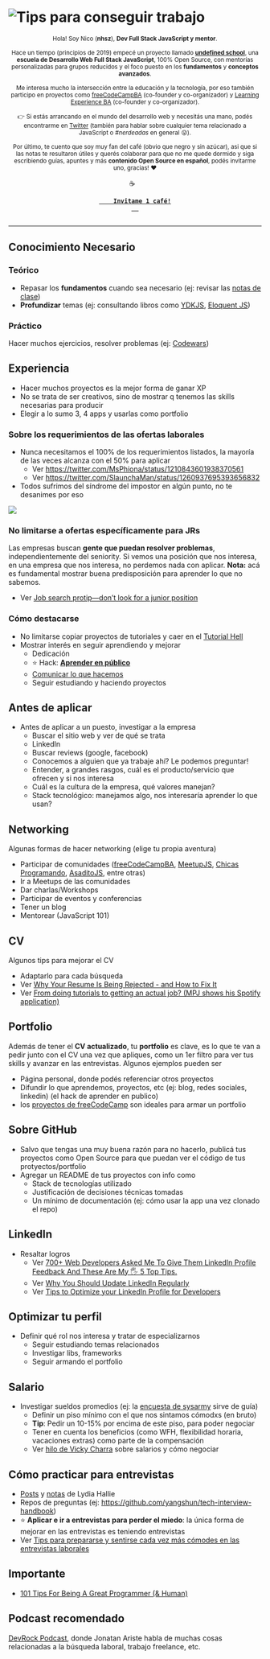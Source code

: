 # ![Tips para conseguir trabajo](https://i.imgur.com/HvIM7M5.png)

<div align="center">  
  <p align="center">
  <sub>Hola! Soy Nico (<strong>nhsz</strong>), <strong>Dev Full Stack JavaScript y mentor</strong>.</sub>
  </p>
  
  <p align="center">
    <sub>
      Hace un tiempo (principios de 2019) empecé un proyecto llamado <a href="https://undefinedschool.io"><strong>undefined school</strong></a>, una <strong>escuela de Desarrollo Web Full Stack JavaScript</strong>, 100% Open Source, con mentorías personalizadas para grupos reducidos y el foco puesto en los <strong>fundamentos</strong> y <strong>conceptos avanzados</strong>.
    </sub>
  </p>

  <p align="center">
    <sub>
      Me interesa mucho la intersección entre la educación y la tecnología, por eso también participo en proyectos como <a href="https://freecodecampba.org">freeCodeCampBA</a> (co-founder y co-organizador) y <a href="https://twitter.com/LXBA_">Learning Experience BA</a> (co-founder y co-organizador).
    </sub>
  </p>

 <p align="center">
    <sub>
  👉 Si estás arrancando en el mundo del desarrollo web y necesitás una mano, podés encontrarme en <a href="https://twitter.com/_nhsz/">Twitter</a> (también para hablar sobre cualquier tema relacionado a JavaScript o <em>#nerdeadas</em> en general 😛).
  </sub>
  </p>
  
  <p align="center">
  <sub>
    Por último, te cuento que soy muy fan del café (obvio que negro y sin azúcar), asi que si las notas te resultaron útiles y querés colaborar para que no me quede dormido y siga escribiendo guías, apuntes y más <strong>contenido Open Source en español</strong>, podés invitarme uno, gracias! ❤️
  </sub>
  </p>
  
  <p align="center">
  ☕
  <code> 
  <a href="https://cafecito.app/nhsz">
    <strong>Invitame 1 café!</strong>
  </a>
  </code>
  </p>
  <hr>
</div>


## Conocimiento Necesario

### Teórico

- Repasar los **fundamentos** cuando sea necesario (ej: revisar las [notas de clase](https://github.com/undefinedschool/notes))
- **Profundizar** temas (ej: consultando libros como [YDKJS](https://github.com/getify/You-Dont-Know-JS), [Eloquent JS](https://eloquentjavascript.net/))

### Práctico

Hacer muchos ejercicios, resolver problemas (ej: [Codewars](https://www.codewars.com/))
  
## Experiencia

- Hacer muchos proyectos es la mejor forma de ganar XP
- No se trata de ser creativos, sino de mostrar q tenemos las skills necesarias para producir
- Elegir a lo sumo 3, 4 apps y usarlas como portfolio

### Sobre los requerimientos de las ofertas laborales

- Nunca necesitamos el 100% de los requerimientos listados, la mayoría de las veces alcanza con el 50% para aplicar
    - Ver https://twitter.com/MsPhiona/status/1210843601938370561
    - Ver https://twitter.com/SlaunchaMan/status/1260937695393656832
- Todos sufrimos del síndrome del impostor en algún punto, no te desanimes por eso

![](https://i.imgur.com/y4d9LoA.png)

### No limitarse a ofertas específicamente para JRs

Las empresas buscan **gente que puedan resolver problemas**, independientemente del seniority. Si vemos una posición que nos interesa, en una empresa que nos interesa, no perdemos nada con aplicar. **Nota:** acá es fundamental mostrar buena predisposición para aprender lo que no sabemos.

- Ver [Job search protip—don’t look for a junior position](https://zellwk.com/blog/dont-look-for-a-junior-position/)
  
### Cómo destacarse

- No limitarse copiar proyectos de tutoriales y caer en el [Tutorial Hell](https://www.youtube.com/watch?v=kedlCFBoKM8)
- Mostrar interés en seguir aprendiendo y mejorar
  - Dedicación
  - ⭐ Hack: [**Aprender en público**](https://trello.com/c/4aGZVGjf/14-aprender-en-p%C3%BAblico)
  - [Comunicar lo que hacemos](https://www.youtube.com/watch?v=YajPEQUVrMU)
  - Seguir estudiando y haciendo proyectos

## Antes de aplicar

- Antes de aplicar a un puesto, investigar a la empresa
  - Buscar el sitio web y ver de qué se trata
  - LinkedIn
  - Buscar reviews (google, facebook)
  - Conocemos a alguien que ya trabaje ahí? Le podemos preguntar!
  - Entender, a grandes rasgos, cuál es el producto/servicio que ofrecen y si nos interesa
  - Cuál es la cultura de la empresa, qué valores manejan?
  - Stack tecnológico: manejamos algo, nos interesaría aprender lo que usan?
  
## Networking

Algunas formas de hacer networking (elige tu propia aventura)

- Participar de comunidades ([freeCodeCampBA](http://freecodecampba.org/), [MeetupJS](https://meetupjs.com.ar/), [Chicas Programando](https://twitter.com/ChicasProgAR), [AsaditoJS](https://twitter.com/asaditojs), entre otras)
- Ir a Meetups de las comunidades
- Dar charlas/Workshops
- Participar de eventos y conferencias
- Tener un blog
- Mentorear (JavaScript 101)

## CV

Algunos tips para mejorar el CV

- Adaptarlo para cada búsqueda
- Ver [Why Your Resume Is Being Rejected - and How to Fix It
](https://www.freecodecamp.org/news/why-your-resume-is-being-rejected/)
- Ver [From doing tutorials to getting an actual job? (MPJ shows his Spotify application)](https://www.youtube.com/watch?v=bW9riRP8odQ)

## Portfolio

Además de tener el **CV actualizado**, tu **portfolio** es clave, es lo que te van a pedir junto con el CV una vez que apliques, como un 1er filtro para ver tus skills y avanzar en las entrevistas. Algunos ejemplos pueden ser

- Página personal, donde podés referenciar otros proyectos
- Difundir lo que aprendemos, proyectos, etc (ej: blog, redes sociales, linkedin) (el hack de aprender en publico)
- los [proyectos de freeCodeCamp](https://www.freecodecamp.org/learn) son ideales para armar un portfolio

## Sobre GitHub 

- Salvo que tengas una muy buena razón para no hacerlo, publicá tus proyectos como Open Source para que puedan ver el código de tus protyectos/portfolio
- Agregar un README de tus proyectos con info como 
  - Stack de tecnologías utilizado
  - Justificación de decisiones técnicas tomadas
  - Un mínimo de documentación (ej: cómo usar la app una vez clonado el repo)

## LinkedIn

- Resaltar logros
  - Ver [700+ Web Developers Asked Me To Give Them LinkedIn Profile Feedback And These Are My 🖐️ 5 Top Tips.
](https://dev.to/exampro/700-web-developers-asked-me-to-give-them-linkedin-profile-feedback-and-these-are-my-5-top-tips-5382)
  - Ver [Why You Should Update LinkedIn Regularly
](https://dev.to/rachelsoderberg/why-you-should-update-linkedin-regularly-416i)
  - Ver [Tips to Optimize your LinkedIn Profile for Developers
](https://www.samanthaming.com/blog/tips-to-optimize-your-linkedin-profile-for-developers/)

## Optimizar tu perfil

- Definir qué rol nos interesa y tratar de especializarnos
  - Seguir estudiando temas relacionados
  - Investigar libs, frameworks
  - Seguir armando el portfolio
  
## Salario

- Investigar sueldos promedios (ej: la [encuesta de sysarmy](https://openqube.io/encuesta-sueldos-2020.01) sirve de guía)
  - Definir un piso mínimo con el que nos sintamos cómodxs (en bruto)
  - **Tip**: Pedir un 10-15% por encima de este piso, para poder negociar
  - Tener en cuenta los beneficios (como WFH, flexibilidad horaria, vacaciones extras) como parte de la compensación
  - Ver [hilo de Vicky Charra](https://twitter.com/vickycharra/status/1189328314068021249) sobre salarios y cómo negociar

## Cómo practicar para entrevistas

- [Posts](https://dev.to/lydiahallie) y [notas](https://www.theavocoder.com/) de Lydia Hallie
- Repos de preguntas (ej: https://github.com/yangshun/tech-interview-handbook)
- ⭐ **Aplicar e ir a entrevistas para perder el miedo**: la única forma de mejorar en las entrevistas es teniendo entrevistas
- Ver [Tips para prepararse y sentirse cada vez más cómodes en las entrevistas laborales
](https://medium.com/lasdesistemas/tips-para-prepararse-y-sentirse-cada-vez-m%C3%A1s-c%C3%B3modes-en-las-entrevistas-laborales-cb80876a5bbb)

## Importante

- [101 Tips For Being A Great Programmer (& Human)](https://dev.to/emmawedekind/101-tips-for-being-a-great-programmer-human-36nl)

## Podcast recomendado

[DevRock Podcast](https://open.spotify.com/show/5uRPZ5r7bRkW29c5AkppXq), donde Jonatan Ariste habla de muchas cosas relacionadas a la búsqueda laboral, trabajo freelance, etc.
